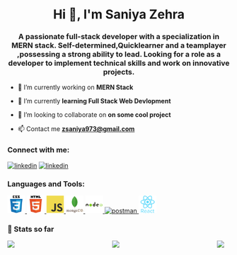   <h1 align="center">Hi 👋, I'm Saniya Zehra</h1>
<h3 align="center">A passionate full-stack developer with a specialization in MERN stack. Self-determined,Quicklearner and a teamplayer ,possessing a strong ability to lead. Looking for a role as a developer to implement technical skills and work on innovative projects.</h3>

- 🔭 I’m currently working on **MERN Stack**

- 🌱 I’m currently **learning Full Stack Web Devlopment**

- 👯 I’m looking to collaborate on **on some cool project**

- 📫 Contact me **zsaniya973@gmail.com**

<h3 align="left">Connect with me:</h3>

<p align="left">
  <a href="https://www.linkedin.com/in/saniya-zehra-a5760122a/" alt="linkedin"  >  <img src="https://img.shields.io/badge/LinkedIn-0077B5?style=for-the-badge&logo=linkedin&logoColor=white" alt="linkedin" /></a>
   <a href=" https://github.com/Saniyzehra123" alt="gitHub"  >  <img src="https://img.shields.io/badge/GitHub-100000?style=for-the-badge&logo=github&logoColor=white" alt="linkedin" /></a>
</p>


<p align="left">
</p>

<h3 align="left">Languages and Tools:</h3>
<p align="left"> <a href="https://www.w3schools.com/css/" target="_blank" rel="noreferrer"> <img src="https://raw.githubusercontent.com/devicons/devicon/master/icons/css3/css3-original-wordmark.svg" alt="css3" width="40" height="40"/> </a> <a href="https://www.w3.org/html/" target="_blank" rel="noreferrer"> <img src="https://raw.githubusercontent.com/devicons/devicon/master/icons/html5/html5-original-wordmark.svg" alt="html5" width="40" height="40"/> </a> <a href="https://developer.mozilla.org/en-US/docs/Web/JavaScript" target="_blank" rel="noreferrer"> <img src="https://raw.githubusercontent.com/devicons/devicon/master/icons/javascript/javascript-original.svg" alt="javascript" width="40" height="40"/> </a> <a href="https://www.mongodb.com/" target="_blank" rel="noreferrer"> <img src="https://raw.githubusercontent.com/devicons/devicon/master/icons/mongodb/mongodb-original-wordmark.svg" alt="mongodb" width="40" height="40"/> </a> <a href="https://nodejs.org" target="_blank" rel="noreferrer"> <img src="https://raw.githubusercontent.com/devicons/devicon/master/icons/nodejs/nodejs-original-wordmark.svg" alt="nodejs" width="40" height="40"/> </a> <a href="https://postman.com" target="_blank" rel="noreferrer"> <img src="https://www.vectorlogo.zone/logos/getpostman/getpostman-icon.svg" alt="postman" width="40" height="40"/> </a> <a href="https://reactjs.org/" target="_blank" rel="noreferrer"> <img src="https://raw.githubusercontent.com/devicons/devicon/master/icons/react/react-original-wordmark.svg" alt="react" width="40" height="40"/> </a> </p>

 <h3 align="left">👷 Stats so far </h3>
<img align="left" width="47%" src="https://github-readme-stats.vercel.app/api?username=Saniyzehra123&&show_icons=true&title_color=ffffff&icon_color=bb2acf&text_color=daf7dc&bg_color=151515"/>

<img align="left" width="47%" src ="https://github-readme-stats.vercel.app/api/top-langs/?username=Saniyzehra123&layout=compact" />
 
 <img src="https://github-readme-streak-stats.herokuapp.com?user=Saniyzehra123&date_format=M%20j%5B%2C%20Y%5D" />
 
